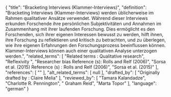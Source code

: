 {
    "title": "Bracketing Interviews (Klammer-Interviews)",
    "definition": "Bracketing Interviews (Klammer-Interviews) werden üblicherweise im Rahmen qualitativer Ansätze verwendet. Während dieser Interviews erkunden Forschende ihre persönlichen Subjektivitäten und Annahmen im Zusammenhang mit ihrer laufenden Forschung. Dies ermöglicht es den Forschenden, sich ihrer eigenen Interessen bewusst zu werden, hilft ihnen, ihre Forschung zu reflektieren und kritisch zu betrachten, und zu überlegen, wie ihre eigenen Erfahrungen den Forschungsprozess beeinflussen können. Klammer-Interviews können auch einer qualitativen Analyse unterzogen werden.",
    "related_terms": [
        "Related terms : Qualitative research",
        "Reflexivity ",
        "Researcher bias Reference (s): Rolls and Relf (2006)",
        "Sorsa et al. (2015) Reference (s) : Rolls and Relf (2006)",
        "Sorsa et al. (2015)"
    ],
    "references": [
        ""
    ],
    "alt_related_terms": [
        null
    ],
    "drafted_by": [
        "Originally drafted by : Claire Melia"
    ],
    "reviewed_by": [
        "Tamara Kalandadze",
        "Charlotte R. Pennington",
        " Graham Reid",
        "Marta Topor"
    ],
    "language": "german"
}